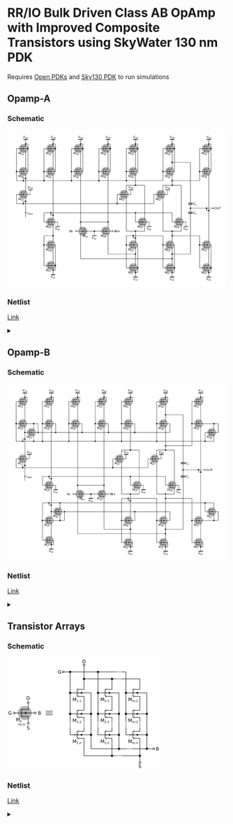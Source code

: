 # RR/IO Bulk Driven Class AB OpAmp with Improved Composite Transistors using SkyWater 130 nm PDK

Requires [Open PDKs](https://github.com/RTimothyEdwards/open_pdks) and [Sky130 PDK](https://github.com/google/skywater-pdk) to run simulations

## Opamp-A

### Schematic
![alt Opamp-A schematic](https://github.com/lhrodovalho/AICSP2022RAIL/blob/main/lib/amp/images/opampa.png)

### Netlist

[Link](https://github.com/lhrodovalho/AICSP2022RAIL/blob/main/lib/amp/ngspice/ampa.spice)

<details> <summary></summary>
  
```
* Operational amplifier A

.subckt ampa im ip o ib vdd vss 

x1nb ib  ib  dn1 vss n2_2
x1na dn1 ib  vss vss n1_4

x2pa dp2 gpa vdd vdd p1_4
x2pb gpa gpa dp2 vdd p2_2
x2pc gpb gpb gpa vdd p1_4
x2pd gpb gpb gpa vdd p1_4
x2nb gpb ib  dn2 vss n2_2
x2na dn2 ib  vss vss n1_4

x3pa dp3 gpa vdd vdd p1_4
x3pb gnb gpa dp3 vdd p2_2
x3nd gnb gnb gna vss n1_4
x3nc gnb gnb gna vss n1_4
x3nb gna gna dn3 vss n2_2
x3na dn3 gna vss vss n1_4

x4pa dp4 gpa vdd vdd p1_4
x4pb x   gpa dp4 vdd p2_2
x4pc yl  vss x   im  p4_1
x4nb kl  kl  yl  vss n2_2
x4na yl  kl  vss vss n1_4

x5pa dp5 gpa vdd vdd p1_4
x5pb x   gpa dp5 vdd p2_2
x5pc yr  vss x   ip  p4_1
x5nb kr  kl  yr  vss n2_2
x5na yr  kl  vss vss n1_4

x6pa dp6 gpa vdd vdd p1_4
x6pb jl  gpa dp6 vdd p2_2
x6pc kl  gpb jl  vdd p1_4
x6nc jl  gnb kl  vss n1_4
x6nb kl  kl  yl  vss n2_2
x6na yl  kl  vss vss n1_4

x7pa dp7 gpa vdd vdd p1_4
x7pb jr  gpa dp7 vdd p2_2
x7pc kr  gpb jr  vdd p1_4
x7nc jr  gnb kr  vss n1_4
x7nb kr  kl  yr  vss n2_2
x7na yr  kl  vss vss n1_4

x8pa dp8 jr  vdd vdd p2_2
x8pb o   jr  dp8 vdd p4_1
x8nb o   kr  dn8 vss n4_1
x8na dn8 kr  vss vss n2_2

cj o jr 0.8p
ck o kr 0.8p

.ends
```
</details>

## Opamp-B

### Schematic
![alt Opamp-B schematic](https://github.com/lhrodovalho/AICSP2022RAIL/blob/main/lib/amp/images/opampb.png)

### Netlist

[Link](https://github.com/lhrodovalho/AICSP2022RAIL/blob/main/lib/amp/ngspice/ampb.spice)

<details> <summary></summary>
  
```
* Operational amplifier B

.subckt ampb im ip o ib vdd vss 

x1nb ib  ib  dn1 vss n2_2
x1na dn1 ib  vss vss n1_4

x2pa dp2 gpa vdd vdd p1_4
x2pb gpa gpa dp2 bpa p2_2
x2pc gpb gpb gpa vdd p1_4
x2pd gpb gpb gpa vdd p1_4
x2nb gpb ib  dn2 vss n2_2
x2na dn2 ib  vss vss n1_4

x3pa dp3 gpa vdd vdd p1_4
x3pb gnb gpa dp3 bpa p2_2
x3nd gnb gnb gna vss n1_4
x3nc gnb gnb gna vss n1_4
x3nb gna gna dn3 bna n2_2
x3na dn3 gna vss vss n1_4

x4pa dp4 gpa vdd vdd p1_4
x4pb x   gpa dp4 bpa p2_2
x4pc yl  vss x   im  p4_1
x4nb kl  kl  yl  bna n2_2
x4na yl  kl  vss vss n1_4

x5pa dp5 gpa vdd vdd p1_4
x5pb x   gpa dp5 bp  p2_2
x5pc yr  vss x   ip  p4_1
x5nb kr  kl  yr  bn  n2_2
x5na yr  kl  vss vss n1_4

x6pa dp6 gpa vdd vdd p1_4
x6pb jl  gpa dp6 bpa p2_2
x6pc kl  gpb jl  vdd p1_4
x6nc jl  gnb kl  vss n1_4
x6nb kl  kl  yl  bna n2_2
x6na yl  kl  vss vss n1_4

x7pa dp7 gpa vdd vdd p1_4
x7pb jr  gpa dp7 bpa p2_2
x7pc kr  gpb jr  vdd p1_4
x7nc jr  gnb kr  vss n1_4
x7nb kr  kl  yr  bna n2_2
x7na yr  kl  vss vss n1_4

x8pa dp8 jr  vdd vdd p2_2
x8pb o   jr  dp8 bpb p4_1
x8nb o   kr  dn8 bnb n4_1
x8na dn8 kr  vss vss n2_2

x9pa gpa gpa bpa bpa p4_1
x9na gna gna bna bna n4_1

x9pb gpa gpa bpb bpb p4_1
x9nb gna gna bnb bnb n4_1

cbp bp vdd 1p
cbn bn vss 1p

cj o jr 0.75p
ck o kr 0.75p

.ends
```
</details>

## Transistor Arrays

### Schematic

![alt Array schematic](https://github.com/lhrodovalho/AICSP2022RAIL/blob/main/lib/amp/images/array.png)

### Netlist

[Link](https://github.com/lhrodovalho/AICSP2022RAIL/blob/main/lib/amp/ngspice/array.spice)

<details> <summary></summary>

```
* array

.subckt n1_1 D G S B
X0 D G X B sky130_fd_pr__nfet_g5v0d10v5 ad=7e+11p pd=4.7e+06u as=7e+11p ps=4.7e+06u w=2.0 l=0.5 m=4
X1 X G S B sky130_fd_pr__nfet_g5v0d10v5 ad=7e+11p pd=4.7e+06u as=7e+11p ps=4.7e+06u w=2.0 l=0.5 m=4
.ends

.subckt n1_2 D G S B
XD D G X B n1_1
XS X G S B n1_1
.ends

.subckt n2_1 D G S B
XL D G S B n1_1
XR D G S B n1_1
.ends

.subckt n1_4 D G S B
XD D G X B n1_2
XS X G S B n1_2
.ends

.subckt n2_2 D G S B
XL D G S B n1_2
XR D G S B n1_2
.ends

.subckt n4_1 D G S B
XL D G S B n2_1
XR D G S B n2_1
.ends

.subckt p1_1 D G S B
X0 D G S B sky130_fd_pr__pfet_g5v0d10v5 ad=7e+11p pd=4.7e+06u as=7e+11p ps=4.7e+06u w=2.0 l=0.5 m=8
.ends

.subckt p1_2 D G S B
XD D G X B p1_1
XS X G S B p1_1
.ends

.subckt p2_1 D G S B
XL D G S B p1_1
XR D G S B p1_1
.ends

.subckt p1_4 D G S B
XD D G X B p1_2
XS X G S B p1_2
.ends

.subckt p2_2 D G S B
XL D G S B p1_2
XR D G S B p1_2
.ends

.subckt p4_1 D G S B
XL D G S B p2_1
XR D G S B p2_1
.ends

```
